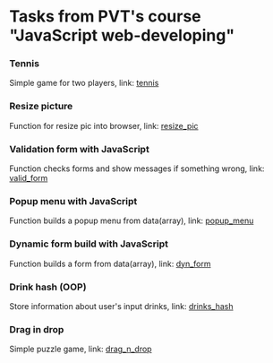 # Tasks from PVT's course "JavaScript web-developing"

### Tennis
Simple game for two players, 
link: [tennis](https://ieopvl.github.io/pvt_fd2/tennis/)

### Resize picture
Function for resize pic into browser,
link: [resize_pic](https://ieopvl.github.io/pvt_fd2/resize_pic/)

### Validation form with JavaScript
Function checks forms and show messages if something wrong,
link: [valid_form](https://ieopvl.github.io/pvt_fd2/valid_form/)

### Popup menu with JavaScript
Function builds a popup menu from data(array),
link: [popup_menu](https://ieopvl.github.io/pvt_fd2/popup_menu/)

### Dynamic form build with JavaScript
Function builds a form from data(array),
link: [dyn_form](https://ieopvl.github.io/pvt_fd2/dyn_form/)

### Drink hash (OOP)
Store information about user's input drinks,
link: [drinks_hash](https://ieopvl.github.io/pvt_fd2/drinks_hash/)

### Drag in drop
Simple puzzle game,
link: [drag_n_drop](https://ieopvl.github.io/pvt_fd2/drag_n_drop/)
